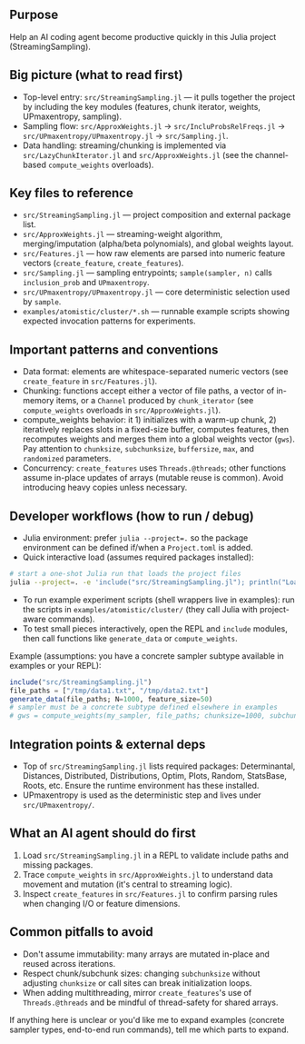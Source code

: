 ## Purpose
Help an AI coding agent become productive quickly in this Julia project (StreamingSampling).

## Big picture (what to read first)
- Top-level entry: `src/StreamingSampling.jl` — it pulls together the project by including the key modules (features, chunk iterator, weights, UPmaxentropy, sampling).
- Sampling flow: `src/ApproxWeights.jl` -> `src/IncluProbsRelFreqs.jl` -> `src/UPmaxentropy/UPmaxentropy.jl` -> `src/Sampling.jl`.
- Data handling: streaming/chunking is implemented via `src/LazyChunkIterator.jl` and `src/ApproxWeights.jl` (see the channel-based `compute_weights` overloads).

## Key files to reference
- `src/StreamingSampling.jl` — project composition and external package list.
- `src/ApproxWeights.jl` — streaming-weight algorithm, merging/imputation (alpha/beta polynomials), and global weights layout.
- `src/Features.jl` — how raw elements are parsed into numeric feature vectors (`create_feature`, `create_features`).
- `src/Sampling.jl` — sampling entrypoints; `sample(sampler, n)` calls `inclusion_prob` and `UPmaxentropy`.
- `src/UPmaxentropy/UPmaxentropy.jl` — core deterministic selection used by `sample`.
- `examples/atomistic/cluster/*.sh` — runnable example scripts showing expected invocation patterns for experiments.

## Important patterns and conventions
- Data format: elements are whitespace-separated numeric vectors (see `create_feature` in `src/Features.jl`).
- Chunking: functions accept either a vector of file paths, a vector of in-memory items, or a `Channel` produced by `chunk_iterator` (see `compute_weights` overloads in `src/ApproxWeights.jl`).
- compute_weights behavior: it 1) initializes with a warm-up chunk, 2) iteratively replaces slots in a fixed-size buffer, computes features, then recomputes weights and merges them into a global weights vector (`gws`). Pay attention to `chunksize`, `subchunksize`, `buffersize`, `max`, and `randomized` parameters.
- Concurrency: `create_features` uses `Threads.@threads`; other functions assume in-place updates of arrays (mutable reuse is common). Avoid introducing heavy copies unless necessary.

## Developer workflows (how to run / debug)
- Julia environment: prefer `julia --project=.` so the package environment can be defined if/when a `Project.toml` is added.
- Quick interactive load (assumes required packages installed):

```bash
# start a one-shot Julia run that loads the project files
julia --project=. -e 'include("src/StreamingSampling.jl"); println("Loaded StreamingSampling")'
```

- To run example experiment scripts (shell wrappers live in examples): run the scripts in `examples/atomistic/cluster/` (they call Julia with project-aware commands).
- To test small pieces interactively, open the REPL and `include` modules, then call functions like `generate_data` or `compute_weights`.

Example (assumptions: you have a concrete sampler subtype available in examples or your REPL):

```julia
include("src/StreamingSampling.jl")
file_paths = ["/tmp/data1.txt", "/tmp/data2.txt"]
generate_data(file_paths; N=1000, feature_size=50)
# sampler must be a concrete subtype defined elsewhere in examples
# gws = compute_weights(my_sampler, file_paths; chunksize=1000, subchunksize=100)
```

## Integration points & external deps
- Top of `src/StreamingSampling.jl` lists required packages: Determinantal, Distances, Distributed, Distributions, Optim, Plots, Random, StatsBase, Roots, etc. Ensure the runtime environment has these installed.
- UPmaxentropy is used as the deterministic step and lives under `src/UPmaxentropy/`.

## What an AI agent should do first
1. Load `src/StreamingSampling.jl` in a REPL to validate include paths and missing packages.
2. Trace `compute_weights` in `src/ApproxWeights.jl` to understand data movement and mutation (it's central to streaming logic).
3. Inspect `create_features` in `src/Features.jl` to confirm parsing rules when changing I/O or feature dimensions.

## Common pitfalls to avoid
- Don't assume immutability: many arrays are mutated in-place and reused across iterations.
- Respect chunk/subchunk sizes: changing `subchunksize` without adjusting `chunksize` or call sites can break initialization loops.
- When adding multithreading, mirror `create_features`'s use of `Threads.@threads` and be mindful of thread-safety for shared arrays.

If anything here is unclear or you'd like me to expand examples (concrete sampler types, end-to-end run commands), tell me which parts to expand.
